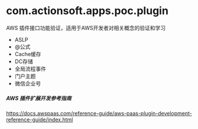 # com.actionsoft.apps.poc.plugin
AWS 插件接口功能验证，适用于AWS开发者对相关概念的验证和学习

- ASLP
- @公式
- Cache缓存
- DC存储
- 全局流程事件
- 门户主题
- 微信企业号

##### AWS 插件扩展开发参考指南

https://docs.awspaas.com/reference-guide/aws-paas-plugin-development-reference-guide/index.html
